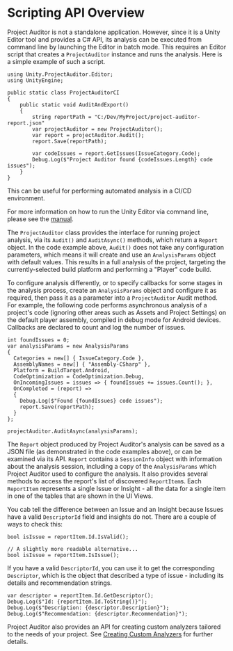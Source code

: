 <a name="API"></a>
# Scripting API Overview
Project Auditor is not a standalone application. However, since it is a Unity Editor tool and provides a C# API, its
analysis can be executed from command line by launching the Editor in batch mode. This requires an Editor script that
creates a `ProjectAuditor` instance and runs the analysis. Here is a simple example of such a script.

```
using Unity.ProjectAuditor.Editor;
using UnityEngine;

public static class ProjectAuditorCI
{
    public static void AuditAndExport()
    {
        string reportPath = "C:/Dev/MyProject/project-auditor-report.json"
        var projectAuditor = new ProjectAuditor();
        var report = projectAuditor.Audit();
        report.Save(reportPath);
        
        var codeIssues = report.GetIssues(IssueCategory.Code);
        Debug.Log($"Project Auditor found {codeIssues.Length} code issues");
    }
}
```

This can be useful for performing automated analysis in a CI/CD environment.

For more information on how to run the Unity Editor via command line, please see the
[manual](https://docs.unity3d.com/Manual/EditorCommandLineArguments.html).

The `ProjectAuditor` class provides the interface for running project analysis, via its `Audit()` and `AuditAsync()`
methods, which return a `Report` object. In the code example above, `Audit()` does not take any configuration
parameters, which means it will create and use an `AnalysisParams` object with default values. This results in a full
analysis of the project, targeting the currently-selected build platform and performing a "Player" code build.

To configure analysis differently, or to specify callbacks for some stages in the analysis process, create an
`AnalysisParams` object and configure it as required, then pass it as a parameter into a `ProjectAuditor` Audit method.
For example, the following code performs asynchronous analysis of a project's code (ignoring other areas such as Assets
and Project Settings) on the default player assembly, compiled in debug mode for Android devices. Callbacks are declared
to count and log the number of issues. 

```
int foundIssues = 0;
var analysisParams = new AnalysisParams
{
  Categories = new[] { IssueCategory.Code },
  AssemblyNames = new[] { "Assembly-CSharp" },
  Platform = BuildTarget.Android,
  CodeOptimization = CodeOptimization.Debug,
  OnIncomingIssues = issues => { foundIssues += issues.Count(); },
  OnCompleted = (report) =>
  {
    Debug.Log($"Found {foundIssues} code issues");
    report.Save(reportPath);
  }  
};

projectAuditor.AuditAsync(analysisParams);
```

The `Report` object produced by Project Auditor's analysis can be saved as a JSON file (as demonstrated in the
code examples above), or can be examined via its API. `Report` contains a `SessionInfo` object with information
about the analysis session, including a copy of the `AnalysisParams` which Project Auditor used to configure the
analysis. It also provides several methods to access the report's list of discovered `ReportItem`s. Each
`ReportItem` represents a single Issue or Insight - all the data for a single item in one of the tables that are shown
in the UI Views.

You cab tell the difference between an Issue and an Insight because Issues have a valid `DescriptorId` field and
insights do not. There are a couple of ways to check this:

```
bool isIssue = reportItem.Id.IsValid();

// A slightly more readable alternative...
bool isIssue = reportItem.IsIssue();
```

If you have a valid `DescriptorId`, you can use it to get the corresponding `Descriptor`, which is the object that
described a type of issue - including its details and recommendation strings.

```
var descriptor = reportItem.Id.GetDescriptor();
Debug.Log($"Id: {reportItem.Id.ToString()}");
Debug.Log($"Description: {descriptor.Description}");
Debug.Log($"Recommendation: {descriptor.Recommendation}");
```

Project Auditor also provides an API for creating custom analyzers tailored to the needs of your project. See
[Creating Custom Analyzers](APICustomAnalyzers.md) for further details.
